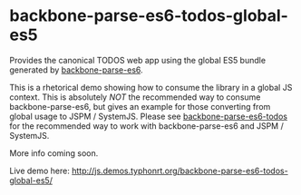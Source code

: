 # backbone-parse-es6-todos-global-es5

Provides the canonical TODOS web app using the global ES5 bundle generated by [backbone-parse-es6](https://github.com/typhonjs-parse/backbone-parse-es6). 

This is a rhetorical demo showing how to consume the library in a global JS context. This is absolutely _NOT_ the recommended way to consume backbone-parse-es6, but gives an example for those converting from global usage to JSPM / SystemJS. Please see
[backbone-parse-es6-todos](https://github.com/typhonjs-demos/backbone-parse-es6-todos) for the recommended way to
work with backbone-parse-es6 and JSPM / SystemJS.

More info coming soon.

Live demo here: http://js.demos.typhonrt.org/backbone-parse-es6-todos-global-es5/
